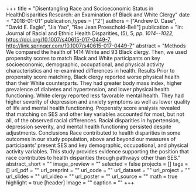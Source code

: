 +++
title = "Disentangling Race and Socioeconomic Status in HealthDisparities Research: an Examination of Black and White Clergy"
date = "2018-01-01"
publication_types = ["2"]
authors = ["Andrew D. Case", "David E. Eagle", "Jia Yao", "Rae Jean Proeschold-Bell"]
publication = "In: Journal of Racial and Ethnic Health Disparities, (5), 5, _pp. 1014--1022_, https://doi.org/10.1007/s40615-017-0449-7, http://link.springer.com/10.1007/s40615-017-0449-7"
abstract = "Methods We compared the health of 1414 White and 93 Black clergy. Then, we used propensity scores to match Black and White participants on key socioeconomic, demographic, occupational, and physical activity characteristics and re-examined differences in health. Results Prior to propensity score matching, Black clergy reported worse physical health than their White counterparts. They had greater body mass index, higher prevalence of diabetes and hypertension, and lower physical health functioning. White clergy reported less favorable mental health. They had higher severity of depression and anxiety symptoms as well as lower quality of life and mental health functioning. Propensity score analysis revealed that matching on SES and other key variables accounted for most, but not all, of the observed racial differences. Racial disparities in hypertension, depression severity, and mental health functioning persisted despite adjustments. Conclusions Race contributed to health disparities in some outcomes in our study population, above and beyond our measures of participants’ present SES and key demographic, occupational, and physical activity variables. This study provides evidence supporting the position that race contributes to health disparities through pathways other than SES."
abstract_short = ""
image_preview = ""
selected = false
projects = []
tags = []
url_pdf = ""
url_preprint = ""
url_code = ""
url_dataset = ""
url_project = ""
url_slides = ""
url_video = ""
url_poster = ""
url_source = ""
math = true
highlight = true
[header]
image = ""
caption = ""
+++
